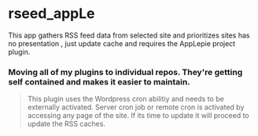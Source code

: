 # rseed_appLe
This app gathers RSS feed data from selected site and prioritizes sites has no presentation , just update cache and requires the AppLepie project plugin.

### Moving all of my plugins to individual repos. They're getting self contained and makes it easier to maintain.


> This plugin uses the Wordpress cron
> abilitiy and needs to be externally activated.
> Server cron job or remote cron is activated by accessing any page of the site.
> If its time to update it will proceed to update the RSS caches.
